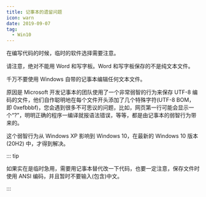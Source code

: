 ```yaml
---
title: 记事本的遗留问题
icon: warn
date: 2019-09-07
tag:
  - Win10
---
```


在编写代码的时候，临时的软件选择需要注意。

请注意，绝对不能用 Word 和写字板。Word 和写字板保存的不是纯文本文件。

千万不要使用 Windows 自带的记事本编辑任何文本文件。

原因是 Microsoft 开发记事本的团队使用了一个非常弱智的行为来保存 UTF-8 编码的文件，他们自作聪明地在每个文件开头添加了几个特殊字符(UTF-8 BOM，即 0xefbbbf)，您会遇到很多不可思议的问题，比如，网页第一行可能会显示一个“?”，明明正确的程序一编译就报语法错误，等等，都是由记事本的弱智行为带来的。

这个弱智行为从 Windows XP 影响到 Windows 10，在最新的 Windows 10 版本(20H2) 中，才得到解决。

::: tip

如果实在是临时急用，需要用记事本替代改一下代码，也要一定注意，保存文件时使用 ANSI 编码，并且暂时不要输入(包含)中文。

:::
